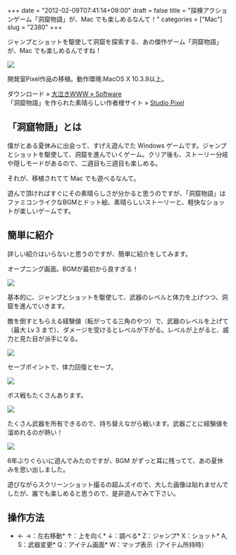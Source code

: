 +++
date = "2012-02-09T07:41:14+09:00"
draft = false
title = "探検アクションゲーム「洞窟物語」が、Mac でも楽しめるなんて！"
categories = ["Mac"]
slug = "2380"
+++

ジャンプとショットを駆使して洞窟を探索する、あの傑作ゲーム「洞窟物語」が、Mac でも楽しめるんですね！

![](/images/2012/02/2380_1.png)

開発室Pixel作品の移植。動作環境:MacOS X 10.3.9以上。

ダウンロード » [大泣きWWW » Software](http://www.nakiwo.com/blog/software)<br />
「洞窟物語」を作られた素晴らしい作者様サイト » [Studio Pixel](http://hp.vector.co.jp/authors/VA022293/)

## 「洞窟物語」とは

僕がとある夏休みに出会って、すげえ遊んでた Windows ゲームです。ジャンプとショットを駆使して、洞窟を進んでいくゲーム。クリア後も、ストーリー分岐や隠しモードがあるので、二週目も三週目も楽しめる。

それが、移植されてて Mac でも遊べるなんて。

遊んで頂ければすぐにその素晴らしさが分かると思うのですが、「洞窟物語」はファミコンライクなBGMとドット絵、素晴らしいストーリーと、軽快なショットが楽しいゲームです。

## 簡単に紹介

詳しい紹介はいらないと思うのですが、簡単に紹介をしてみます。

オープニング画面。BGMが最初から良すぎる！

![](/images/2012/02/2380_1.png)

基本的に、ジャンプとショットを駆使して、武器のレベルと体力を上げつつ、洞窟を進んでいきます。

敵を倒すともらえる経験値（転がってる三角のやつ）で、武器のレベルを上げて（最大 Lv 3 まで）、ダメージを受けるとレベルが下がる。レベルが上がると、威力と見た目が派手になる。

![](/images/2012/02/2380_3.png)

セーブポイントで、体力回復とセーブ。

![](/images/2012/02/2380_4.png)

ボス戦もたくさんあります。

![](/images/2012/02/2380_5.png)

たくさん武器を所有できるので、持ち替えながら戦います。武器ごとに経験値を溜めれるのが熱い！

![](/images/2012/02/2380_6.png)

6年ぶりぐらいに遊んでみたのですが、BGM がずっと耳に残ってて、あの夏休みを思い出しました。

遊びながらスクリーンショット撮るの超ムズイので、大した画像は貼れませんでしたが、誰でも楽しめると思うので、是非遊んでみて下さい。

## 操作方法

* ← →：左右移動* ↑：上を向く* ↓：調べる* Z：ジャンプ* X：ショット* A, S：武器変更* Q：アイテム画面* W：マップ表示（アイテム所持時）
